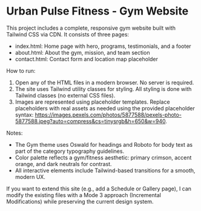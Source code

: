 # Urban Pulse Fitness - Gym Website

This project includes a complete, responsive gym website built with Tailwind CSS via CDN. It consists of three pages:

- index.html: Home page with hero, programs, testimonials, and a footer
- about.html: About the gym, mission, and team section
- contact.html: Contact form and location map placeholder

How to run:

1. Open any of the HTML files in a modern browser. No server is required.
2. The site uses Tailwind utility classes for styling. All styling is done with Tailwind classes (no external CSS files).
3. Images are represented using placeholder templates. Replace placeholders with real assets as needed using the provided placeholder syntax: https://images.pexels.com/photos/5877588/pexels-photo-5877588.jpeg?auto=compress&cs=tinysrgb&h=650&w=940.

Notes:
- The Gym theme uses Oswald for headings and Roboto for body text as part of the category typography guidelines.
- Color palette reflects a gym/fitness aesthetic: primary crimson, accent orange, and dark neutrals for contrast.
- All interactive elements include Tailwind-based transitions for a smooth, modern UX.

If you want to extend this site (e.g., add a Schedule or Gallery page), I can modify the existing files with a Mode 3 approach (Incremental Modifications) while preserving the current design system.